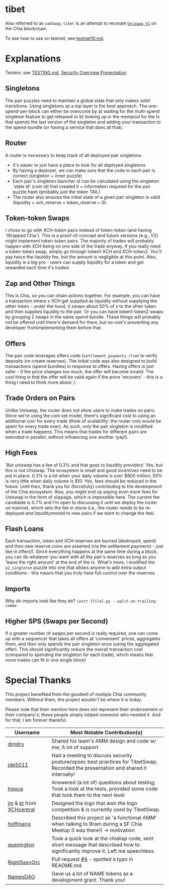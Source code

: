 # tibet

Also referred to as `yakSwap`, `tibet` is an attempt to recreate [`Uniswap V1`](https://github.com/Uniswap/v1-contracts) on the Chia blockchain.

To see how to use on testnet, see [testnet10.md](testnet10.md).

# Explanations

Testers: see [TESTING.md](TESTING.md), [Security Overview Presentation](https://pitch.com/public/0dded5d1-0151-4e77-b4f8-bcc1706317a6)

## Singletons

The pair puzzles need to maintain a global state that only makes *valid* transitions. Using singletons as a top layer is the best approach. The one-spend-per-block can either be overcome by a) waiting for the multi-spend singleton feature to get released or b) looking up in the mempool for the tx that spends the last version of the singleton and adding your transaction to the spend-bundle (or having a service that does all that).

## Router

A router is necessary to keep track of all deployed pair singletons.
 * It's easier to just have a place to look for all deployed singletons
 * By having a deployer, we can make sure that the code in each pair is correct (singleton + inner puzzle)
 * Each pair's singleton launcher id can be calculated using the singleton 'state id' (coin id) that created it + information required for the pair puzzle hash (probably just the token TAIL)
 * The router also ensures the initial state of a given pair singleton is valid (liquidity = xch_reserve = token_reserve = 0).

## Token-token Swaps

I chose to go with XCH-token pairs instead of token-token (and having 'Wrapped Chia'). This is a proof-of-concept and future versions (e.g., V2) might implement token-token pairs. The majority of trades will probably happen with XCH being on one side of the trade anyway. If you really need a token-token swap, simply go through token1-XCH and XCH-token2. You'll pay twice the liquidity fee, but the amount is negligible at this point. Also, liquidity is a big pro - users can supply liquidity for a token and get rewarded each time it's traded.

## Zap and Other Things

This is Chia, so you can chain actions together. For example, you can have a transaction where x XCH get supplied as liquidity without supplying the other token - under the hood, it swaps about 50% of x to the other token and then supplies liquidity to the pair. Or you can have token1-token2 swaps by grouping 2 swaps in the same spend bundle. These things will probably not be offered until there's demand for them, but no-one's preventing any developer fromimplementing them before that.

## Offers

The pair code leverages offers code (`settlement_payments.clvm`) to verify deposits (re-create reserves). The initial code was also designed to build transactions (spend bundles) in response to offers. Having offers is just safer - if the price changes too much, the offer will become invalid. The cool thing is that the offer will be valid again if the price 'recovers' - this is a thing I need to think more about :)

## Trade Orders on Pairs

Unlike Uniswap, the router does not allow users to make trades on pairs. Since we're using the coin set model, there's significant cost to using an additional coin for every trade (think of scalability: the router coin would be spent for every trade ever). As such, only the pair singleton is modified when a trade happens. This means that trades for different pairs are executed in parallel, without influencing one another (yay!). 

## High Fees

'But uniswap has a fee of 0.3% and that goes to liquidity providers' Yes, but this is not Uniswap. The ecosystem is small and good incentives need to be put in place. 0.3% is a lot when your daily volume is over $900 million; 50% is very little when daily volume is $10. Yes, fees should be reduced in the future. Until then, thank you for (forcefully) contributing to the development of the Chia ecosystem. Also, you might end up paying even more fees for Uniswap in the form of slippage, which is impossible here. The current fee candidate is 0.7% and I'm open to discussing it until we deploy the router on mainnet, which sets the fee in stone (i.e., the router needs to be re-deployed and liquiditymoved to new pairs if we want to change the fee).

## Flash Loans

Each transaction, token and XCH reserves are burned (destroyed, spent) and then new reserve coins are asserted (via  the settlement payments - just like in offers!). Since everything happens at the same time during a block, you can do whatever you want with all the pair's reserves as long as you 'leave the right amount' at the end of the tx. What's more, I modified the `p2_singleton` puzzle into one that allows anyone to add extra output conditions - this means that you truly have full control over the reserves.

## Imports

Why do imports look like they do? `isort [file].py --split-on-trailing-comma`

## Higher SPS (Swaps per Second)

If a greater number of swaps per second is really required, one can come up with a sequencer that takes all offers at 'convenient' prices, aggregates them, and then only spends the pair singleton once (using the aggregated offer). This should significantly reduce the overall transaction cost (compared to spending the singleton for each trade), which means that more trades can fit in one single block!

# Special Thanks

This project benefited from the goodwill of multiple Chia community members. Without them, the project wouldn't be where it is today.

Please note that their mention here does not represent their endorsement or their company's; these people simply helped someone who needed it. And for that, I am forever thankful.



| Username                                                                                                                            | Most Notable Contribution(s)                                                                                                       |
|-------------------------------------------------------------------------------------------------------------------------------------|------------------------------------------------------------------------------------------------------------------------------------|
| [dimitry](https://twitter.com/cityu_dimitry)                                                                                        | Shared his team's AMM design and code w/ me; A lot of support                                                                      |
| [jde5011](https://twitter.com/jde5011)                                                                                              | Had a meeting to discuss security posture/opsec best practices for TibetSwap; Recorded the presentation and shared it internally!  |
| [trepca](https://twitter.com/trepca)                                                                                                | Answered (a lot of) questions about testing; Took a look at the tests, provided some code that took them to the next level         |
| [jm](https://twitter.com/XCHcentral_jm) & [kt](https://twitter.com/XCHcentral_kt) from [XCHcentral](https://twitter.com/XCHcentral) | Designed the logo that won the logo competition & is currently used by TibetSwap.                                                  |
| [hoffmang](https://twitter.com/hoffmang)                                                                                            | Described this project as 'a functional AMM' when talking to Bram during a SF Chia Meetup (I was there!) -> motivation             |
| [quexington](https://github.com/quexington)                                                                                         | Took a quick look at the chialisp code, sent short message that described how to significantly improve it. Left me speechless.     |
| [RightSexyOrc](https://twitter.com/RightSexyOrc)                                                                                    | Pull request [#4](https://github.com/Yakuhito/tibet/pull/4) - spotted a typo in README.md.                                         |
| [NamesDAO](https://twitter.com/https://twitter.com/theNamesdao)                                                                     | Gave us a lot of NAME tokens as a development grant. Thank you!                                                                    |
